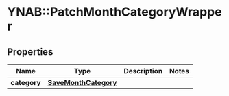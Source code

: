 # YNAB::PatchMonthCategoryWrapper

## Properties

| Name | Type | Description | Notes |
| ---- | ---- | ----------- | ----- |
| **category** | [**SaveMonthCategory**](SaveMonthCategory.md) |  |  |

